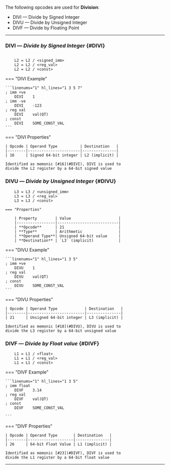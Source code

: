 The following opcodes are used for **Division**:

- DIVI — Divide by Signed Integer
- DIVU — Divide by Unsigned Integer
- DIVF — Divide by Floating Point

---

### DIVI — _Divide by Signed Integer_ {#DIVI}

```title="Algorithm"

    L2 = L2 / <signed_imm>
    L2 = L2 / <reg_val>
    L2 = L2 / <const>
```

<div class="result" markdown>

=== "DIVI Example"

    ```linenums="1" hl_lines="1 3 5 7"
    ; imm +ve
        DIVI    1
    ; imm -ve
        DIVI    -123
    ; reg val
        DIVI    val(QT)
    ; const
        DIVI    SOME_CONST_VAL
    ```

=== "DIVI Properties"

    | Opcode | Operand Type          | Destination   |
    |--------|-----------------------|---------------|
    | 16     | Signed 64-bit integer | L2 (implicit) |

    Identified as memonic [#16](#DIVI), DIVI is used to
    divide the L2 register by a 64-bit signed value

</div>

### DIVU — _Divide by Unsigned Integer_ {#DIVU}

```title="Algorithm"
    L3 = L3 / <unsigned_imm>
    L3 = L3 / <reg_val>
    L3 = L3 / <const>
```

    === "Properties"

        | Property        | Value                     |
        |-----------------|---------------------------|
        | **Opcode**      | 21                        |
        | **Type**        | Arithmetic                |
        | **Operand Type**| Unsigned 64-bit value     |
        | **Destination** | `L3` (implicit)           |

<div class="result" markdown>
=== "DIVU Example"

    ```linenums="1" hl_lines="1 3 5"
    ; imm +ve
        DIVU    1
    ; reg val
        DIVU    val(QT)
    ; const
        DIVU    SOME_CONST_VAL
    ```

=== "DIVU Properties"

    | Opcode | Operand Type            | Destination   |
    |--------|-------------------------|---------------|
    | 21     | Unsigned 64-bit integer | L3 (implicit) |

    Identified as memonic [#18](#DIVU), DIVU is used to
    divide the L3 register by a 64-bit unsigned value

</div>

### DIVF — _Divide by Float value_ {#DIVF}

```title="Algorithm"
    L1 = L1 / <float>
    L1 = L1 / <reg_val>
    L1 = L1 / <const>
```

<div class="result" markdown>

=== "DIVF Example"

    ```linenums="1" hl_lines="1 3 5"
    ; imm float
        DIVF    3.14
    ; reg val
        DIVF    val(QT)
    ; const
        DIVF    SOME_CONST_VAL

    ```

=== "DIVF Properties"

    | Opcode | Operand Type       | Destination   |
    |--------|--------------------|---------------|
    | 26     | 64-bit Float Value | L1 (implicit) |

    Identified as memonic [#23](#DIVF), DIVF is used to
    divide the L1 register by a 64-bit float value

---
